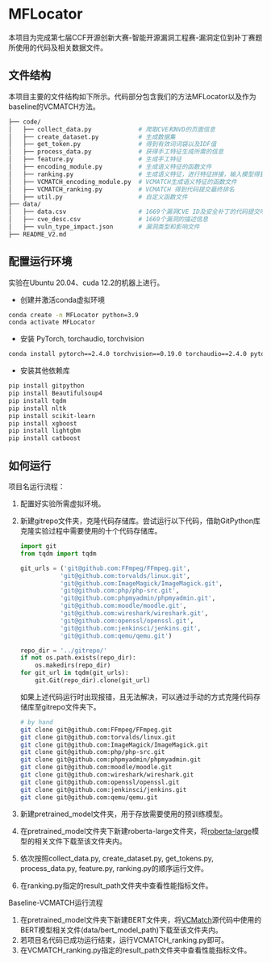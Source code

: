 # MFLocator

本项目为完成第七届CCF开源创新大赛-智能开源漏洞工程赛-漏洞定位到补丁赛题所使用的代码及相关数据文件。



## 文件结构

本项目主要的文件结构如下所示。代码部分包含我们的方法MFLocator以及作为baseline的VCMATCH方法。

```bash
├── code/
│   ├── collect_data.py				# 爬取CVE和NVD的页面信息
│   ├── create_dataset.py			# 生成数据集
│   ├── get_token.py				# 得到有效词词袋以及IDF值
│   ├── process_data.py				# 获得手工特征生成所需的信息
│   ├── feature.py					# 生成手工特征
│   ├── encoding_module.py			# 生成语义特征的函数文件
│   ├── ranking.py					# 生成语义特征，进行特征拼接，输入模型得到代码提交最终排名
│   ├── VCMATCH_encoding_module.py	# VCMATCH生成语义特征的函数文件
│   ├── VCMATCH_ranking.py			# VCMATCH 得到代码提交最终排名
│   ├── util.py						# 自定义函数文件
├── data/
│   ├── data.csv					# 1669个漏洞CVE ID及安全补丁的代码提交哈希值
│   ├── cve_desc.csv				# 1669个漏洞的描述信息
│   ├── vuln_type_impact.json		# 漏洞类型和影响文件
├── README_V2.md
```



## 配置运行环境

实验在Ubuntu 20.04、cuda 12.2的机器上进行。

* 创建并激活conda虚拟环境

```bash
conda create -n MFLocator python=3.9
conda activate MFLocator
```

* 安装 PyTorch, torchaudio, torchvision

```bash
conda install pytorch==2.4.0 torchvision==0.19.0 torchaudio==2.4.0 pytorch-cuda=12.1 -c pytorch -c nvidia
```

* 安装其他依赖库

```bash
pip install gitpython
pip install Beautifulsoup4
pip install tqdm
pip install nltk
pip install scikit-learn
pip install xgboost
pip install lightgbm
pip install catboost
```



## 如何运行

项目名运行流程：

1. 配置好实验所需虚拟环境。

2. 新建gitrepo文件夹，克隆代码存储库。尝试运行以下代码，借助GitPython库克隆实验过程中需要使用的十个代码存储库。

   ```python
   import git
   from tqdm import tqdm
   
   git_urls = ('git@github.com:FFmpeg/FFmpeg.git', 
              'git@github.com:torvalds/linux.git',
              'git@github.com:ImageMagick/ImageMagick.git',
              'git@github.com:php/php-src.git',
              'git@github.com:phpmyadmin/phpmyadmin.git',
              'git@github.com:moodle/moodle.git',
              'git@github.com:wireshark/wireshark.git',
              'git@github.com:openssl/openssl.git',
              'git@github.com:jenkinsci/jenkins.git',
              'git@github.com:qemu/qemu.git')
   
   repo_dir = '../gitrepo/'
   if not os.path.exists(repo_dir):
       os.makedirs(repo_dir)
   for git_url in tqdm(git_urls):
       git.Git(repo_dir).clone(git_url)
   ```

   如果上述代码运行时出现报错，且无法解决，可以通过手动的方式克隆代码存储库至gitrepo文件夹下。

   ```bash
   # by hand
   git clone git@github.com:FFmpeg/FFmpeg.git
   git clone git@github.com:torvalds/linux.git
   git clone git@github.com:ImageMagick/ImageMagick.git
   git clone git@github.com:php/php-src.git
   git clone git@github.com:phpmyadmin/phpmyadmin.git
   git clone git@github.com:moodle/moodle.git
   git clone git@github.com:wireshark/wireshark.git
   git clone git@github.com:openssl/openssl.git
   git clone git@github.com:jenkinsci/jenkins.git
   git clone git@github.com:qemu/qemu.git
   ```

3. 新建pretrained_model文件夹，用于存放需要使用的预训练模型。

4. 在pretrained_model文件夹下新建roberta-large文件夹，将[roberta-large](https://huggingface.co/FacebookAI/roberta-large/tree/main)模型的相关文件下载至该文件夹内。

5. 依次按照collect_data.py, create_dataset.py, get_tokens.py, process_data.py, feature.py, ranking.py的顺序运行文件。

6. 在ranking.py指定的result_path文件夹中查看性能指标文件。



Baseline-VCMATCH运行流程 

1. 在pretrained_model文件夹下新建BERT文件夹，将[VCMatch](https://figshare.com/s/0f3ed11f9348e2f3a9f8?file=32403518)源代码中使用的BERT模型相关文件(data/bert_model_path)下载至该文件夹内。
1. 若项目名代码已成功运行结束，运行VCMATCH_ranking.py即可。
1. 在VCMATCH_ranking.py指定的result_path文件夹中查看性能指标文件。

